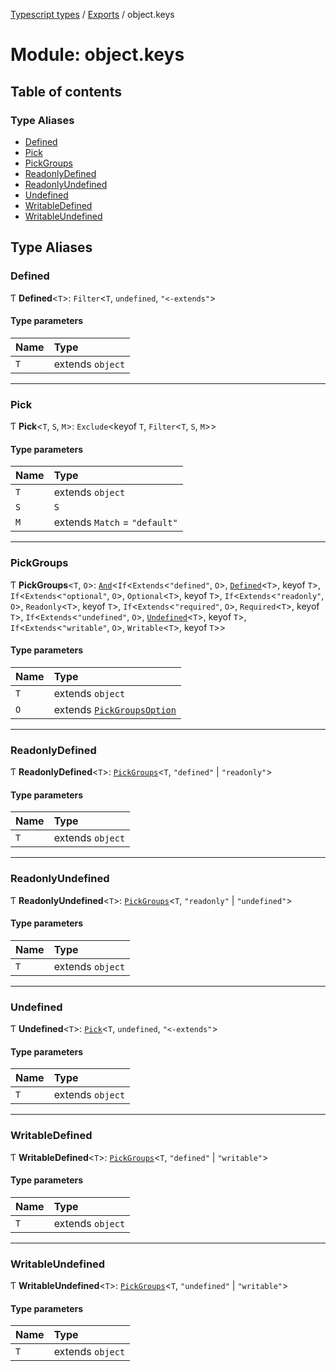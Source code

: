 [Typescript types](../index.md) / [Exports](../modules.md) / object.keys

# Module: object.keys

## Table of contents

### Type Aliases

- [Defined](object_keys.md#defined)
- [Pick](object_keys.md#pick)
- [PickGroups](object_keys.md#pickgroups)
- [ReadonlyDefined](object_keys.md#readonlydefined)
- [ReadonlyUndefined](object_keys.md#readonlyundefined)
- [Undefined](object_keys.md#undefined)
- [WritableDefined](object_keys.md#writabledefined)
- [WritableUndefined](object_keys.md#writableundefined)

## Type Aliases

### Defined

Ƭ **Defined**<`T`\>: `Filter`<`T`, `undefined`, ``"<-extends"``\>

#### Type parameters

| Name | Type |
| :------ | :------ |
| `T` | extends `object` |

___

### Pick

Ƭ **Pick**<`T`, `S`, `M`\>: `Exclude`<keyof `T`, `Filter`<`T`, `S`, `M`\>\>

#### Type parameters

| Name | Type |
| :------ | :------ |
| `T` | extends `object` |
| `S` | `S` |
| `M` | extends `Match` = ``"default"`` |

___

### PickGroups

Ƭ **PickGroups**<`T`, `O`\>: [`And`](core.md#and)<`If`<`Extends`<``"defined"``, `O`\>, [`Defined`](object_keys.md#defined)<`T`\>, keyof `T`\>, `If`<`Extends`<``"optional"``, `O`\>, `Optional`<`T`\>, keyof `T`\>, `If`<`Extends`<``"readonly"``, `O`\>, `Readonly`<`T`\>, keyof `T`\>, `If`<`Extends`<``"required"``, `O`\>, `Required`<`T`\>, keyof `T`\>, `If`<`Extends`<``"undefined"``, `O`\>, [`Undefined`](object_keys.md#undefined)<`T`\>, keyof `T`\>, `If`<`Extends`<``"writable"``, `O`\>, `Writable`<`T`\>, keyof `T`\>\>

#### Type parameters

| Name | Type |
| :------ | :------ |
| `T` | extends `object` |
| `O` | extends [`PickGroupsOption`](keys_internal.md#pickgroupsoption) |

___

### ReadonlyDefined

Ƭ **ReadonlyDefined**<`T`\>: [`PickGroups`](object_keys.md#pickgroups)<`T`, ``"defined"`` \| ``"readonly"``\>

#### Type parameters

| Name | Type |
| :------ | :------ |
| `T` | extends `object` |

___

### ReadonlyUndefined

Ƭ **ReadonlyUndefined**<`T`\>: [`PickGroups`](object_keys.md#pickgroups)<`T`, ``"readonly"`` \| ``"undefined"``\>

#### Type parameters

| Name | Type |
| :------ | :------ |
| `T` | extends `object` |

___

### Undefined

Ƭ **Undefined**<`T`\>: [`Pick`](object_keys.md#pick)<`T`, `undefined`, ``"<-extends"``\>

#### Type parameters

| Name | Type |
| :------ | :------ |
| `T` | extends `object` |

___

### WritableDefined

Ƭ **WritableDefined**<`T`\>: [`PickGroups`](object_keys.md#pickgroups)<`T`, ``"defined"`` \| ``"writable"``\>

#### Type parameters

| Name | Type |
| :------ | :------ |
| `T` | extends `object` |

___

### WritableUndefined

Ƭ **WritableUndefined**<`T`\>: [`PickGroups`](object_keys.md#pickgroups)<`T`, ``"undefined"`` \| ``"writable"``\>

#### Type parameters

| Name | Type |
| :------ | :------ |
| `T` | extends `object` |
